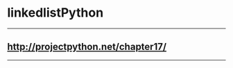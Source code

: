 # linkedlistPython

--------------------------------------------
http://projectpython.net/chapter17/ 
--------------------------------------------

-------------------------------------------
